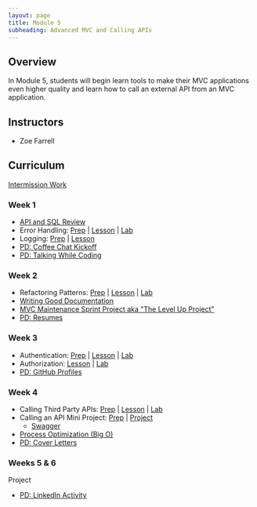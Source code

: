 ```yaml
---
layout: page
title: Module 5
subheading: Advanced MVC and Calling APIs
---
```


## Overview

In Module 5, students will begin learn tools to make their MVC applications even higher quality and learn how to call an external API from an MVC application.

## Instructors

* Zoe Farrell

## Curriculum

[Intermission Work](./intermission/)

### Week 1

* [API and SQL Review](./lessons/Week1/APIReview)
* Error Handling: [Prep](./preparation/Week1/ErrorHandling) &#124; [Lesson](./lessons/Week1/ErrorHandling) &#124; [Lab](./labs/Week1/ErrorHandling) 
* Logging: [Prep](./preparation/Week1/Logging) &#124; [Lesson](./lessons/Week1/Logging)
* [PD: Coffee Chat Kickoff](./lessons/Week1/CoffeeChatKickoff)
* [PD: Talking While Coding](./lessons/Week1/TalkingWhileCoding)

### Week 2
* Refactoring Patterns: [Prep](./preparation/Week2/RefactoringPatterns) &#124; [Lesson](./lessons/Week2/RefactoringPatterns) &#124; [Lab](./labs/Week2/RefactoringPatterns)
* [Writing Good Documentation](./lessons/Week2/WritingGoodDocumentation)
* [MVC Maintenance Sprint Project aka "The Level Up Project"](./projects/MVCLevelUp)
* [PD: Resumes](./lessons/Week2/Resumes)

### Week 3
* Authentication: [Prep](./preparation/Week3/Authentication) &#124; [Lesson](./lessons/Week3/Authentication) &#124; [Lab](./labs/Week3/Authentication)
* Authorization: [Lesson](./lessons/Week3/Authorization) &#124; [Lab](./labs/Week3/Authorization)
* [PD: GitHub Profiles](./lessons/Week3/GithubProfiles)

### Week 4
* Calling Third Party APIs: [Prep](./preparation/Week4/CallingThirdPartyAPIs) &#124; [Lesson](./lessons/Week4/CallingThirdPartyAPIs) &#124; [Lab](./labs/Week4/CallingThirdPartyAPIs) 
* Calling an API Mini Project:  [Prep](./preparation/Week4/Swagger) &#124; [Project](./projects/CallingAnApiMiniProject)
    * [Swagger](./lessons/Week4/Swagger)
* [Process Optimization (Big O)](./lessons/Week4/ProcessOptimization)
* [PD: Cover Letters](./lessons/Week4/CoverLetters)

### Weeks 5 & 6
Project
* [PD: LinkedIn Activity](./lessons/Week5/LinkedInActivityPD)


